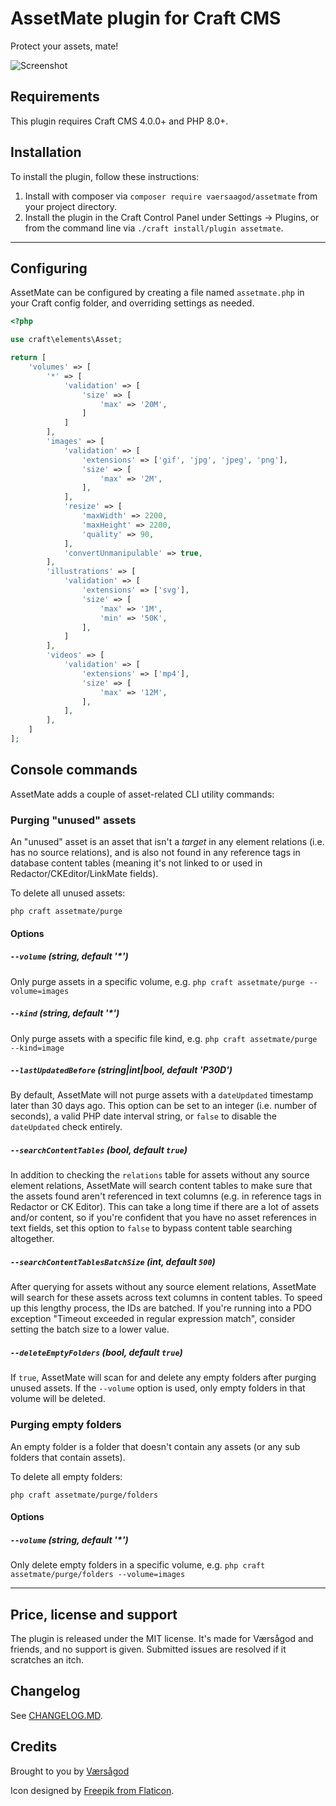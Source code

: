 AssetMate plugin for Craft CMS
===

Protect your assets, mate!
  
![Screenshot](resources/plugin_logo.png)

## Requirements

This plugin requires Craft CMS 4.0.0+ and PHP 8.0+. 

## Installation

To install the plugin, follow these instructions:

1. Install with composer via `composer require vaersaagod/assetmate` from your project directory.
2. Install the plugin in the Craft Control Panel under Settings → Plugins, or from the command line via `./craft install/plugin assetmate`.

---

## Configuring

AssetMate can be configured by creating a file named `assetmate.php` in your Craft config folder, 
and overriding settings as needed. 

```php
<?php

use craft\elements\Asset;

return [
    'volumes' => [
        '*' => [
            'validation' => [
                'size' => [
                    'max' => '20M',
                ]
            ]
        ],
        'images' => [
            'validation' => [
                'extensions' => ['gif', 'jpg', 'jpeg', 'png'],
                'size' => [
                    'max' => '2M',
                ],
            ],
            'resize' => [
                'maxWidth' => 2200,
                'maxHeight' => 2200,
                'quality' => 90,
            ],
            'convertUnmanipulable' => true,
        ],        
        'illustrations' => [
            'validation' => [
                'extensions' => ['svg'],
                'size' => [
                    'max' => '1M',
                    'min' => '50K',
                ],
            ]
        ],        
        'videos' => [
            'validation' => [
                'extensions' => ['mp4'],
                'size' => [
                    'max' => '12M',
                ],
            ],
        ],
    ]
];
```

## Console commands  

AssetMate adds a couple of asset-related CLI utility commands:  

### Purging "unused" assets  

An "unused" asset is an asset that isn't a *target* in any element relations (i.e. has no source relations), and is also not found in any reference tags in database content tables (meaning it's not linked to or used in Redactor/CKEditor/LinkMate fields).    

To delete all unused assets:  

`php craft assetmate/purge`

#### Options

##### `--volume` (string, default '*')  
Only purge assets in a specific volume, e.g. `php craft assetmate/purge --volume=images`  

##### `--kind` (string, default '*')  
Only purge assets with a specific file kind, e.g. `php craft assetmate/purge --kind=image`  

##### `--lastUpdatedBefore` (string|int|bool, default 'P30D')  
By default, AssetMate will not purge assets with a `dateUpdated` timestamp later than 30 days ago. This option can be set to an integer (i.e. number of seconds), a valid PHP date interval string, or `false` to disable the `dateUpdated` check entirely.  

##### `--searchContentTables` (bool, default `true`)  
In addition to checking the `relations` table for assets without any source element relations, AssetMate will search content tables to make sure that the assets found aren't referenced in text columns (e.g. in reference tags in Redactor or CK Editor). This can take a long time if there are a lot of assets and/or content, so if you're confident that you have no asset references in text fields, set this option to `false` to bypass content table searching altogether.  

##### `--searchContentTablesBatchSize` (int, default `500`)  
After querying for assets without any source element relations, AssetMate will search for these assets across text columns in content tables. To speed up this lengthy process, the IDs are batched. If you're running into a PDO exception "Timeout exceeded in regular expression match", consider setting the batch size to a lower value.  

##### `--deleteEmptyFolders` (bool, default `true`)  
If `true`, AssetMate will scan for and delete any empty folders after purging unused assets. If the `--volume` option is used, only empty folders in that volume will be deleted.    

### Purging empty folders  

An empty folder is a folder that doesn't contain any assets (or any sub folders that contain assets).  

To delete all empty folders:  

`php craft assetmate/purge/folders`  

#### Options  

##### `--volume` (string, default '*')
Only delete empty folders in a specific volume, e.g. `php craft assetmate/purge/folders --volume=images`  

---

## Price, license and support

The plugin is released under the MIT license. It's made for Værsågod and friends, and no support 
is given. Submitted issues are resolved if it scratches an itch. 

## Changelog

See [CHANGELOG.MD](https://raw.githubusercontent.com/vaersaagod/AssetMate/master/CHANGELOG.md).

## Credits

Brought to you by [Værsågod](https://www.vaersaagod.no)

Icon designed by [Freepik from Flaticon](https://www.flaticon.com/authors/freepik).
